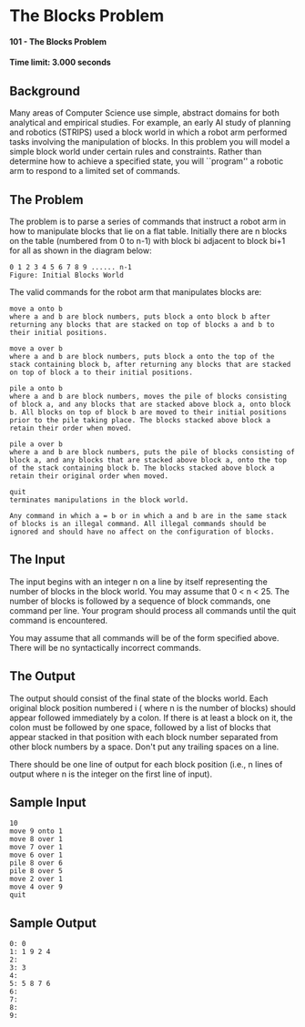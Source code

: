 #  The Blocks Problem 
#### 101 - The Blocks Problem
#### Time limit: 3.000 seconds
##  Background 

Many areas of Computer Science use simple, abstract domains for both analytical and empirical studies. For example, an early AI study of planning and robotics (STRIPS) used a block world in which a robot arm performed tasks involving the manipulation of blocks.
In this problem you will model a simple block world under certain rules and constraints. Rather than determine how to achieve a specified state, you will ``program'' a robotic arm to respond to a limited set of commands.

##  The Problem 

The problem is to parse a series of commands that instruct a robot arm in how to manipulate blocks that lie on a flat table. Initially there are n blocks on the table (numbered from 0 to n-1) with block bi adjacent to block bi+1 for all   as shown in the diagram below:
   
    0 1 2 3 4 5 6 7 8 9 ...... n-1
    Figure: Initial Blocks World

The valid commands for the robot arm that manipulates blocks are:

    move a onto b
    where a and b are block numbers, puts block a onto block b after returning any blocks that are stacked on top of blocks a and b to their initial positions.
  
    move a over b
    where a and b are block numbers, puts block a onto the top of the stack containing block b, after returning any blocks that are stacked on top of block a to their initial positions.
  
    pile a onto b
    where a and b are block numbers, moves the pile of blocks consisting of block a, and any blocks that are stacked above block a, onto block b. All blocks on top of block b are moved to their initial positions prior to the pile taking place. The blocks stacked above block a retain their order when moved.
  
    pile a over b
    where a and b are block numbers, puts the pile of blocks consisting of block a, and any blocks that are stacked above block a, onto the top of the stack containing block b. The blocks stacked above block a retain their original order when moved.
  
    quit
    terminates manipulations in the block world.
  
    Any command in which a = b or in which a and b are in the same stack of blocks is an illegal command. All illegal commands should be ignored and should have no affect on the configuration of blocks.

##  The Input 

The input begins with an integer n on a line by itself representing the number of blocks in the block world. You may assume that 0 < n < 25.
The number of blocks is followed by a sequence of block commands, one command per line. Your program should process all commands until the quit command is encountered.

You may assume that all commands will be of the form specified above. There will be no syntactically incorrect commands.

##  The Output 

The output should consist of the final state of the blocks world. Each original block position numbered i (   where n is the number of blocks) should appear followed immediately by a colon. If there is at least a block on it, the colon must be followed by one space, followed by a list of blocks that appear stacked in that position with each block number separated from other block numbers by a space. Don't put any trailing spaces on a line.

There should be one line of output for each block position (i.e., n lines of output where n is the integer on the first line of input).

##  Sample Input 

    10
    move 9 onto 1
    move 8 over 1
    move 7 over 1
    move 6 over 1
    pile 8 over 6
    pile 8 over 5
    move 2 over 1
    move 4 over 9
    quit

##  Sample Output 

    0: 0
    1: 1 9 2 4
    2:
    3: 3
    4:
    5: 5 8 7 6
    6:
    7:
    8:
    9:



